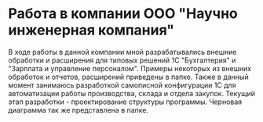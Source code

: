 # Работа в компании ООО "Научно инженерная компания"

В ходе работы в данной компании мной разрабатывались внешние обработки и расширения для типовых решений 1С "Бухгалтерия" и "Зарплата и управление персоналом". 
Примеры некоторых из внешних обработок и отчетов, расширений приведены в папке. Также в данный момент занимаюсь разработкой самописной конфигурации 1С 
для автоматизации работы производства, склада и отдела закупок. Текущий этап разработки - проектирование структуры программы. Черновая диаграмма так же представлена в папке.
